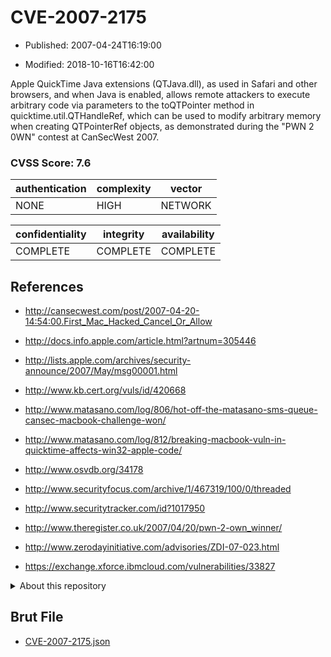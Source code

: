 # CVE-2007-2175

- Published: 2007-04-24T16:19:00

- Modified: 2018-10-16T16:42:00

Apple QuickTime Java extensions (QTJava.dll), as used in Safari and other browsers, and when Java is enabled, allows remote attackers to execute arbitrary code via parameters to the toQTPointer method in quicktime.util.QTHandleRef, which can be used to modify arbitrary memory when creating QTPointerRef objects, as demonstrated during the "PWN 2 0WN" contest at CanSecWest 2007.

### CVSS Score: **7.6**

| authentication | complexity | vector |
| --- | --- | --- |
| NONE | HIGH | NETWORK |

| confidentiality | integrity | availability |
| --- | --- | --- |
| COMPLETE | COMPLETE | COMPLETE |

## References

* http://cansecwest.com/post/2007-04-20-14:54:00.First_Mac_Hacked_Cancel_Or_Allow

* http://docs.info.apple.com/article.html?artnum=305446

* http://lists.apple.com/archives/security-announce/2007/May/msg00001.html

* http://www.kb.cert.org/vuls/id/420668

* http://www.matasano.com/log/806/hot-off-the-matasano-sms-queue-cansec-macbook-challenge-won/

* http://www.matasano.com/log/812/breaking-macbook-vuln-in-quicktime-affects-win32-apple-code/

* http://www.osvdb.org/34178

* http://www.securityfocus.com/archive/1/467319/100/0/threaded

* http://www.securitytracker.com/id?1017950

* http://www.theregister.co.uk/2007/04/20/pwn-2-own_winner/

* http://www.zerodayinitiative.com/advisories/ZDI-07-023.html

* https://exchange.xforce.ibmcloud.com/vulnerabilities/33827

<details>
<summary>About this repository</summary> 

  This repository is part of the project [Live Hack CVE](https://github.com/Live-Hack-CVE). Main website can be found [www.live-hack.org](https://www.live-hack.org) 
  
  Made by [Sn0wAlice](https://github.com/Sn0wAlice) for the people that care about security and need to have a feed of the latest CVEs. Hope you enjoy it, don't forget to star the repo and follow me on [Twitter](https://twitter.com/Sn0wAlice) and [Github](https://github.com/Sn0wAlice). And that is my [personnal website](https://www.alice-snow.me/)

  - [Home Page](https://github.com/Live-Hack-CVE)
  - [Framework](https://github.com/Live-Hack-CVE/cve-framework)
  - [CVE database](https://github.com/Live-Hack-CVE/full_database)
  - [Changelog](https://github.com/Live-Hack-CVE/Changelog)
</details>

## Brut File

* [CVE-2007-2175.json](https://raw.githubusercontent.com/Live-Hack-CVE/full_database/main/cves/2007/CVE-2007-2175.json)

